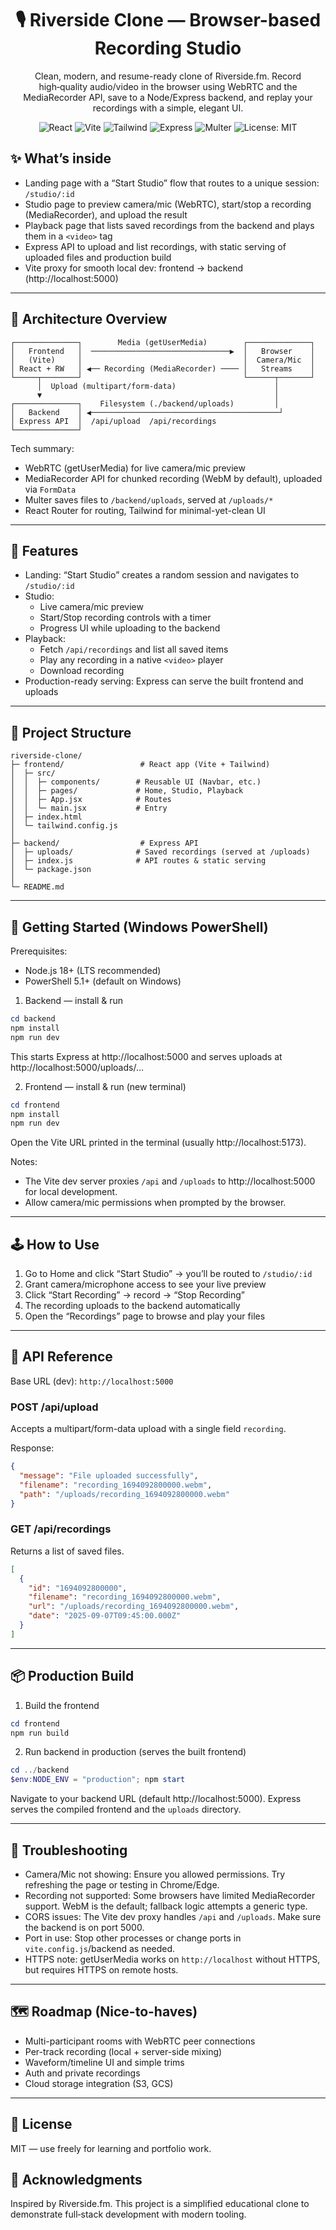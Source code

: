 
<div align="center">

# 🎙️ Riverside Clone — Browser-based Recording Studio

Clean, modern, and resume-ready clone of Riverside.fm. Record high‑quality audio/video in the browser using WebRTC and the MediaRecorder API, save to a Node/Express backend, and replay your recordings with a simple, elegant UI.

![React](https://img.shields.io/badge/Frontend-React_18-61DAFB?logo=react&logoColor=061E26)
![Vite](https://img.shields.io/badge/Bundler-Vite-646CFF?logo=vite&logoColor=fff)
![Tailwind](https://img.shields.io/badge/Styles-Tailwind_CSS-38B2AC?logo=tailwindcss&logoColor=fff)
![Express](https://img.shields.io/badge/Backend-Express-000?logo=express&logoColor=fff)
![Multer](https://img.shields.io/badge/Uploads-Multer-00BDA6)
![License: MIT](https://img.shields.io/badge/License-MIT-yellow.svg)

</div>

## ✨ What’s inside

- Landing page with a “Start Studio” flow that routes to a unique session: `/studio/:id`
- Studio page to preview camera/mic (WebRTC), start/stop a recording (MediaRecorder), and upload the result
- Playback page that lists saved recordings from the backend and plays them in a `<video>` tag
- Express API to upload and list recordings, with static serving of uploaded files and production build
- Vite proxy for smooth local dev: frontend → backend (http://localhost:5000)

---

## 🧭 Architecture Overview

```
┌──────────────┐        Media (getUserMedia)        ┌──────────────┐
│   Frontend   │  ───────────────────────────────▶  │   Browser    │
│   (Vite)     │                                    │  Camera/Mic  │
│ React + RW   │ ◀── Recording (MediaRecorder) ──── │   Streams    │
└─────┬────────┘                                    └──────┬───────┘
      │  Upload (multipart/form-data)                      │
      ▼                                                    │
┌──────────────┐    Filesystem (./backend/uploads)         │
│   Backend    │ ◀──────────────────────────────────────────┘
│ Express API  │  /api/upload  /api/recordings
└──────────────┘
```

Tech summary:
- WebRTC (getUserMedia) for live camera/mic preview
- MediaRecorder API for chunked recording (WebM by default), uploaded via `FormData`
- Multer saves files to `/backend/uploads`, served at `/uploads/*`
- React Router for routing, Tailwind for minimal-yet-clean UI

---

## 🧩 Features

- Landing: “Start Studio” creates a random session and navigates to `/studio/:id`
- Studio:
  - Live camera/mic preview
  - Start/Stop recording controls with a timer
  - Progress UI while uploading to the backend
- Playback:
  - Fetch `/api/recordings` and list all saved items
  - Play any recording in a native `<video>` player
  - Download recording
- Production-ready serving: Express can serve the built frontend and uploads

---

## 📁 Project Structure

```
riverside-clone/
├─ frontend/                 # React app (Vite + Tailwind)
│  ├─ src/
│  │  ├─ components/        # Reusable UI (Navbar, etc.)
│  │  ├─ pages/             # Home, Studio, Playback
│  │  ├─ App.jsx            # Routes
│  │  └─ main.jsx           # Entry
│  ├─ index.html
│  └─ tailwind.config.js
│
├─ backend/                  # Express API
│  ├─ uploads/              # Saved recordings (served at /uploads)
│  ├─ index.js              # API routes & static serving
│  └─ package.json
│
└─ README.md
```

---

## 🚀 Getting Started (Windows PowerShell)

Prerequisites:
- Node.js 18+ (LTS recommended)
- PowerShell 5.1+ (default on Windows)

1) Backend — install & run

```powershell
cd backend
npm install
npm run dev
```

This starts Express at http://localhost:5000 and serves uploads at http://localhost:5000/uploads/…

2) Frontend — install & run (new terminal)

```powershell
cd frontend
npm install
npm run dev
```

Open the Vite URL printed in the terminal (usually http://localhost:5173).

Notes:
- The Vite dev server proxies `/api` and `/uploads` to http://localhost:5000 for local development.
- Allow camera/mic permissions when prompted by the browser.

---

## 🕹️ How to Use

1. Go to Home and click “Start Studio” → you’ll be routed to `/studio/:id`
2. Grant camera/microphone access to see your live preview
3. Click “Start Recording” → record → “Stop Recording”
4. The recording uploads to the backend automatically
5. Open the “Recordings” page to browse and play your files

---

## 📡 API Reference

Base URL (dev): `http://localhost:5000`

### POST /api/upload
Accepts a multipart/form-data upload with a single field `recording`.

Response:
```json
{
  "message": "File uploaded successfully",
  "filename": "recording_1694092800000.webm",
  "path": "/uploads/recording_1694092800000.webm"
}
```

### GET /api/recordings
Returns a list of saved files.

```json
[
  {
    "id": "1694092800000",
    "filename": "recording_1694092800000.webm",
    "url": "/uploads/recording_1694092800000.webm",
    "date": "2025-09-07T09:45:00.000Z"
  }
]
```

---

## 📦 Production Build

1) Build the frontend
```powershell
cd frontend
npm run build
```

2) Run backend in production (serves the built frontend)
```powershell
cd ../backend
$env:NODE_ENV = "production"; npm start
```

Navigate to your backend URL (default http://localhost:5000). Express serves the compiled frontend and the `uploads` directory.

---

## 🧰 Troubleshooting

- Camera/Mic not showing: Ensure you allowed permissions. Try refreshing the page or testing in Chrome/Edge.
- Recording not supported: Some browsers have limited MediaRecorder support. WebM is the default; fallback logic attempts a generic type.
- CORS issues: The Vite dev proxy handles `/api` and `/uploads`. Make sure the backend is on port 5000.
- Port in use: Stop other processes or change ports in `vite.config.js`/backend as needed.
- HTTPS note: getUserMedia works on `http://localhost` without HTTPS, but requires HTTPS on remote hosts.

---

## 🗺️ Roadmap (Nice-to-haves)

- Multi-participant rooms with WebRTC peer connections
- Per-track recording (local + server-side mixing)
- Waveform/timeline UI and simple trims
- Auth and private recordings
- Cloud storage integration (S3, GCS)

---

## 📜 License

MIT — use freely for learning and portfolio work.

## 🙌 Acknowledgments

Inspired by Riverside.fm. This project is a simplified educational clone to demonstrate full‑stack development with modern tooling.
